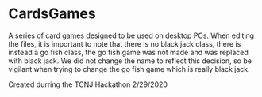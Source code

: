 # CardsGames
A series of card games designed to be used on desktop PCs.
When editing the files, it is important to note that there is no black jack class, there is instead a go fish class, the go fish game was not made and was replaced with black jack. We did not change the name to reflect this decision, so be vigilant when trying to change the go fish game which is really black jack.

Created durring the TCNJ Hackathon 2/29/2020
